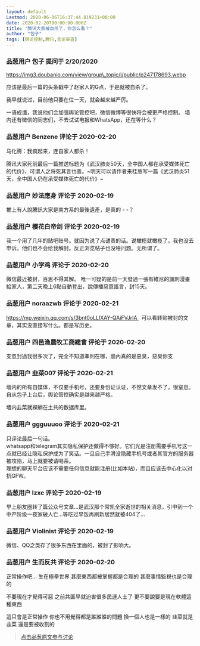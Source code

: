 ```yaml
---
layout: default
Lastmod: 2020-06-06T16:37:44.819231+00:00
date: 2020-02-20T00:00:00.000Z
title: "腾讯大家被自杀了，你怎么看？"
author: "包子"
tags: [舆论控制,腾讯,言论审查]
---
```



### 品葱用户 **包子** 提问于 2/20/2020
    
https://img3.doubanio.com/view/group\_topic/l/public/p247178693.webp  
  
应该是最后一篇的头条戳中了赵家人的G点，于是就被自杀了。  
  
我早就说过，目前他只要在位一天，就会越来越严厉。  
  
一语成谶，我说他们会加强舆论管控吧，微信微博等很快将会被更严格控制。 墙内还有微信的同志们，不去试试电报和WhatsApp，还在等什么？
    
                

### 品葱用户 **Benzene** 评论于 2020-02-20
        
马化腾：我疯起来，连自家人都杀！  
  
腾讯大家死前最后一篇推送标题为《武汉肺炎50天，全中国人都在承受媒体死亡的代价》，可谓人之将死其言也善。~明天可以请作者来桂葱写一篇《武汉肺炎51天，全中国人仍在承受媒体死亡的代价》~
        
                

### 品葱用户 **妙法應身** 评论于 2020-02-19
        
推上有人說騰訊大家是南方系的最後遺產，是真的 - -？
        
                

### 品葱用户 **樱花白帝剑** 评论于 2020-02-19
        
我一个用了几年的贴吧账号。就因为说了点谴责的话。说橄榄就橄榄了。我也没去申诉。他们也不会给我解封。反正浏览帖子也没啥问题。无所谓了。
        
                

### 品葱用户 **小学鸡** 评论于 2020-02-20
        
微信最近被封，百思不得其解。 唯一可疑的是前一天發過一張有維尼的諷刺漫畫給家人，第二天晚上6點自動登出，說傳播惡意謠言，封15天。
        
                

### 品葱用户 **noraazwb** 评论于 2020-02-21
        
https://mp.weixin.qq.com/s/3bnt0oLLlXAY-QAiFVJrlA   可以看转贴被封的文章，其实没直接写什么。都是写历史。
        
                

### 品葱用户 **四邑漁農牧工商總會** 评论于 2020-02-20
        
支忽封過我很多次了，完全不知道準則在哪，牆內真的是惡臭，惡臭你支
        
                

### 品葱用户 **韭菜007** 评论于 2020-02-21
        
墙内的所有自媒体，不仅要手机号，还要身份证认证，不然文章发不了，很窒息。自从包子上台后，舆论管控确实是越来越严格。  
  
墙内韭菜就裸躺在土共的数据库里。
        
                

### 品葱用户 **ggguuuoo** 评论于 2020-02-21
        
只评论最后一句话。  
whatsapp和telegram其实隐私保护还做得不够好。它们光是注册需要手机号这一点就已经让隐私保护成为了笑话。一旦自己手滑没隐藏手机号或者其官方的服务器被攻陷，马上就要被请喝茶。  
理想的聊天平台应该不需要任何信息就能注册(比如本站)，而且应该去中心化以对抗GFW。
        
                

### 品葱用户 **lzxc** 评论于 2020-02-19
        
早上朋友圈转了篇公众号文章…是武汉那个常凯全家逝世的相关消息，引申到一个中产阶级一夜家破人亡…等吃过早饭再刷新居然就被404了…
        
                

### 品葱用户 **Violinist** 评论于 2020-02-19
        
微信、QQ之类存了很多东西在里面的，被封了影响大。
        
                

### 品葱用户 **生而反共** 评论于 2020-02-20
        
正常操作吧... 生在極拳世界 甚麼東西都被掌握都是合理的 甚麼事情監視也是合理的  
  
不要現在才覺得可惡 之前共匪早就迫害很多民運人士了 更不要說要是現在軟體這種東西  
  
這只會是正常操作 你也不用覺得都是誰誰誰的問題 換一個人也是一樣的 韭菜就是韭菜 還是要被收割的
        
                





> [点击品葱原文参与讨论](https://pincong.rocks/question/18878)


